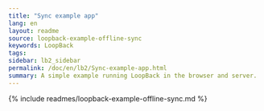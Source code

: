 ```yaml
---
title: "Sync example app"
lang: en
layout: readme
source: loopback-example-offline-sync
keywords: LoopBack
tags:
sidebar: lb2_sidebar
permalink: /doc/en/lb2/Sync-example-app.html
summary: A simple example running LoopBack in the browser and server.
---
```


{% include readmes/loopback-example-offline-sync.md %}
